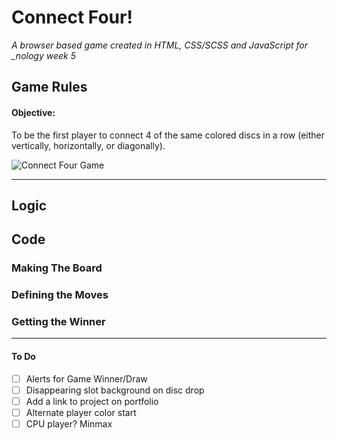 # Connect Four!

<em> A browser based game created in HTML, CSS/SCSS and JavaScript for \_nology week 5 </em>

## Game Rules

#### Objective:

To be the first player to connect 4 of the same colored discs in a row (either vertically, horizontally, or diagonally).


![Connect Four Game ](https://github.com/ism90/js-game/blob/main/assets/readme.png)

--- 
## Logic

## Code

### Making The Board

### Defining the Moves

### Getting the Winner

---
#### To Do

- [ ] Alerts for Game Winner/Draw
- [ ] Disappearing slot background on disc drop
- [ ] Add a link to project on portfolio 
- [ ] Alternate player color start
- [ ] CPU player? Minmax 
